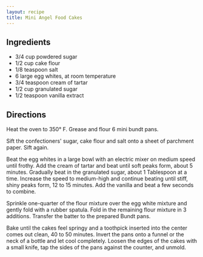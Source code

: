 ```yaml
---
layout: recipe
title: Mini Angel Food Cakes
---
```


## Ingredients

* 3/4 cup powdered sugar
* 1/2 cup cake flour
* 1/8 teaspoon salt
* 6 large egg whites, at room temperature
* 3/4 teaspoon cream of tartar
* 1/2 cup granulated sugar
* 1/2 teaspoon vanilla extract

## Directions

Heat the oven to 350° F. Grease and flour 6 mini bundt pans.

Sift the confectioners\' sugar, cake flour and salt onto a sheet of
parchment paper. Sift again.

Beat the egg whites in a large bowl with an electric mixer on medium
speed until frothy. Add the cream of tartar and beat until soft peaks
form, about 5 minutes. Gradually beat in the granulated sugar, about 1
Tablespoon at a time. Increase the speed to medium-high and continue
beating until stiff, shiny peaks form, 12 to 15 minutes. Add the vanilla
and beat a few seconds to combine.

Sprinkle one-quarter of the flour mixture over the egg white mixture and
gently fold with a rubber spatula. Fold in the remaining flour mixture
in 3 additions. Transfer the batter to the prepared Bundt pans.

Bake until the cakes feel springy and a toothpick inserted into the
center comes out clean, 40 to 50 minutes. Invert the pans onto a funnel
or the neck of a bottle and let cool completely. Loosen the edges of the
cakes with a small knife, tap the sides of the pans against the counter,
and unmold.
